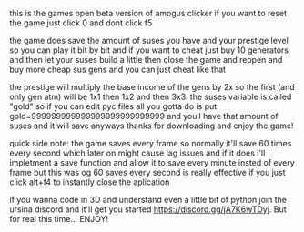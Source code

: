 this is the games open beta version of amogus clicker if you want to reset the game just click 0 and dont click f5

the game does save the amount of suses you have and your prestige level so you can play it bit by bit and if you want to cheat just buy 10 generators and then let your suses build a little then close the game and reopen and buy more cheap sus gens and you can just cheat like that

the prestige will multiply the base income of the gens by 2x so the first (and only gen atm) will be 1x1 then 1x2 and then 3x3. the suses variable is called "gold" so if you can edit pyc files all you gotta do is put gold=999999999999999999999999999 and youll have that amount of suses and it will save anyways thanks for downloading and enjoy the game!

quick side note:
the game saves every frame so normally it'll save 60 times every second which later on might cause lag issues and if it does i'll impletment a save function and allow it to save every minute insted of every frame but this was og 60 saves every second is really effective if you just click alt+f4 to instantly close the aplication 

if you wanna code in 3D and understand even a little bit of python join the ursina discord and it'll get you started
https://discord.gg/jA7K6wTDyj. But for real this time... ENJOY!